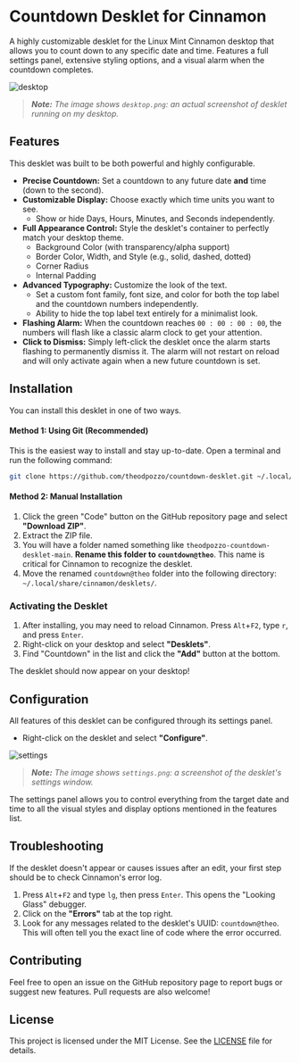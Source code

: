 # Countdown Desklet for Cinnamon

A highly customizable desklet for the Linux Mint Cinnamon desktop that allows you to count down to any specific date and time. Features a full settings panel, extensive styling options, and a visual alarm when the countdown completes.

![desktop](https://github.com/user-attachments/assets/61bd9e3a-8174-4291-9063-a80b00fc31e7)
> ***Note:** The image shows `desktop.png`: an actual screenshot of desklet running on my desktop.*

## Features

This desklet was built to be both powerful and highly configurable.

  - **Precise Countdown:** Set a countdown to any future date **and** time (down to the second).
  - **Customizable Display:** Choose exactly which time units you want to see.
      - Show or hide Days, Hours, Minutes, and Seconds independently.
  - **Full Appearance Control:** Style the desklet's container to perfectly match your desktop theme.
      - Background Color (with transparency/alpha support)
      - Border Color, Width, and Style (e.g., solid, dashed, dotted)
      - Corner Radius
      - Internal Padding
  - **Advanced Typography:** Customize the look of the text.
      - Set a custom font family, font size, and color for both the top label and the countdown numbers independently.
      - Ability to hide the top label text entirely for a minimalist look.
  - **Flashing Alarm:** When the countdown reaches `00 : 00 : 00 : 00`, the numbers will flash like a classic alarm clock to get your attention.
  - **Click to Dismiss:** Simply left-click the desklet once the alarm starts flashing to permanently dismiss it. The alarm will not restart on reload and will only activate again when a new future countdown is set.

## Installation

You can install this desklet in one of two ways.

#### Method 1: Using Git (Recommended)

This is the easiest way to install and stay up-to-date. Open a terminal and run the following command:

```bash
git clone https://github.com/theodpozzo/countdown-desklet.git ~/.local/share/cinnamon/desklets/countdown@theo
```

#### Method 2: Manual Installation

1.  Click the green "Code" button on the GitHub repository page and select **"Download ZIP"**.
2.  Extract the ZIP file.
3.  You will have a folder named something like `theodpozzo-countdown-desklet-main`. **Rename this folder to `countdown@theo`**. This name is critical for Cinnamon to recognize the desklet.
4.  Move the renamed `countdown@theo` folder into the following directory: `~/.local/share/cinnamon/desklets/`.

### Activating the Desklet

1.  After installing, you may need to reload Cinnamon. Press `Alt`+`F2`, type `r`, and press `Enter`.
2.  Right-click on your desktop and select **"Desklets"**.
3.  Find "Countdown" in the list and click the **"Add"** button at the bottom.

The desklet should now appear on your desktop\!

## Configuration

All features of this desklet can be configured through its settings panel.

  - Right-click on the desklet and select **"Configure"**.

![settings](https://github.com/user-attachments/assets/074f9c5f-eb3b-4f78-b18d-ec8c432634ac)
> ***Note:** The image shows `settings.png`: a screenshot of the desklet's settings window.*

The settings panel allows you to control everything from the target date and time to all the visual styles and display options mentioned in the features list.

## Troubleshooting

If the desklet doesn't appear or causes issues after an edit, your first step should be to check Cinnamon's error log.

1.  Press `Alt`+`F2` and type `lg`, then press `Enter`. This opens the "Looking Glass" debugger.
2.  Click on the **"Errors"** tab at the top right.
3.  Look for any messages related to the desklet's UUID: `countdown@theo`. This will often tell you the exact line of code where the error occurred.

## Contributing

Feel free to open an issue on the GitHub repository page to report bugs or suggest new features. Pull requests are also welcome\!

## License

This project is licensed under the MIT License. See the [LICENSE](https://www.google.com/search?q=LICENSE) file for details.
